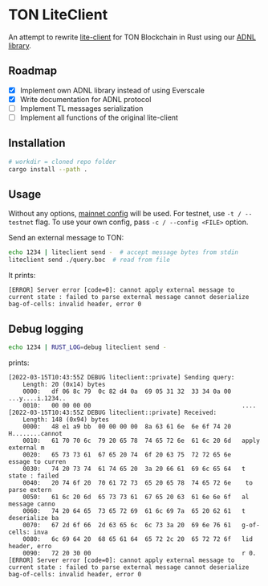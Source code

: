 # TON LiteClient

An attempt to rewrite [lite-client](https://github.com/ton-blockchain/ton/tree/master/lite-client) for TON Blockchain in Rust using our [ADNL library](https://github.com/tonstack/adnl-rs).

## Roadmap
- [x] Implement own ADNL library instead of using Everscale
- [x] Write documentation for ADNL protocol
- [ ] Implement TL messages serialization
- [ ] Implement all functions of the original lite-client

## Installation
```bash
# workdir = cloned repo folder
cargo install --path .
```

## Usage
Without any options, [mainnet config](https://newton-blockchain.github.io/global.config.json) will be used.
For testnet, use `-t / --testnet` flag.
To use your own config, pass `-c / --config <FILE>` option. 

Send an external message to TON:
```bash
echo 1234 | liteclient send -  # accept message bytes from stdin
liteclient send ./query.boc  # read from file
```
It prints:
```
[ERROR] Server error [code=0]: cannot apply external message to current state : failed to parse external message cannot deserialize bag-of-cells: invalid header, error 0
```

## Debug logging
```bash
echo 1234 | RUST_LOG=debug liteclient send -
```
prints:
```
[2022-03-15T10:43:55Z DEBUG liteclient::private] Sending query:
    Length: 20 (0x14) bytes
    0000:   df 06 8c 79  0c 82 d4 0a  69 05 31 32  33 34 0a 00   ...y....i.1234..
    0010:   00 00 00 00                                          ....
[2022-03-15T10:43:55Z DEBUG liteclient::private] Received:
    Length: 148 (0x94) bytes
    0000:   48 e1 a9 bb  00 00 00 00  8a 63 61 6e  6e 6f 74 20   H........cannot
    0010:   61 70 70 6c  79 20 65 78  74 65 72 6e  61 6c 20 6d   apply external m
    0020:   65 73 73 61  67 65 20 74  6f 20 63 75  72 72 65 6e   essage to curren
    0030:   74 20 73 74  61 74 65 20  3a 20 66 61  69 6c 65 64   t state : failed
    0040:   20 74 6f 20  70 61 72 73  65 20 65 78  74 65 72 6e    to parse extern
    0050:   61 6c 20 6d  65 73 73 61  67 65 20 63  61 6e 6e 6f   al message canno
    0060:   74 20 64 65  73 65 72 69  61 6c 69 7a  65 20 62 61   t deserialize ba
    0070:   67 2d 6f 66  2d 63 65 6c  6c 73 3a 20  69 6e 76 61   g-of-cells: inva
    0080:   6c 69 64 20  68 65 61 64  65 72 2c 20  65 72 72 6f   lid header, erro
    0090:   72 20 30 00                                          r 0.
[ERROR] Server error [code=0]: cannot apply external message to current state : failed to parse external message cannot deserialize bag-of-cells: invalid header, error 0
```